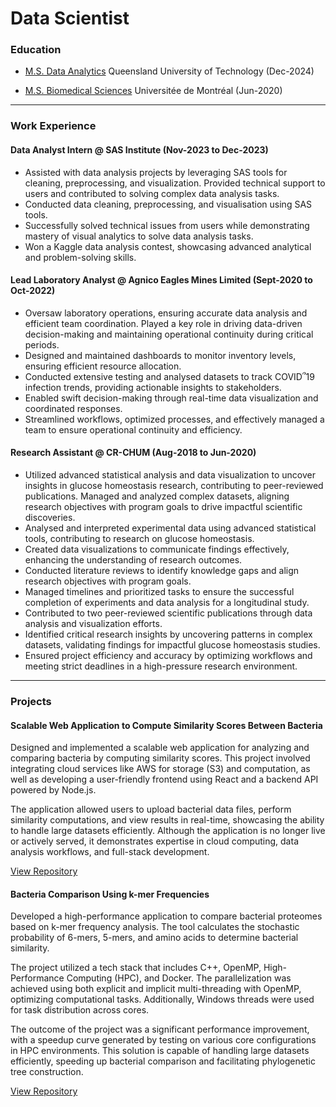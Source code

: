 # Data Scientist

### Education
- <u>M.S. Data Analytics</u> Queensland University of Technology (Dec-2024)

- <u>M.S. Biomedical Sciences</u> Universitée de Montréal (Jun-2020)
  
---
### Work Experience

#### Data Analyst Intern @ SAS Institute (Nov-2023 to Dec-2023)
-	Assisted with data analysis projects by leveraging SAS tools for cleaning, preprocessing, and visualization. Provided technical support to users and contributed to solving complex data analysis tasks.
-	Conducted data cleaning, preprocessing, and visualisation using SAS tools.
-	Successfully solved technical issues from users while demonstrating mastery of visual analytics to solve data analysis tasks.
-	Won a Kaggle data analysis contest, showcasing advanced analytical and problem-solving skills.

#### Lead Laboratory Analyst @ Agnico Eagles Mines Limited (Sept-2020 to Oct-2022)
-	Oversaw laboratory operations, ensuring accurate data analysis and efficient team coordination. Played a key role in driving data-driven decision-making and maintaining operational continuity during critical periods.
-	Designed and maintained dashboards to monitor inventory levels, ensuring efficient resource allocation.
-	Conducted extensive testing and analysed datasets to track COVID՞19 infection trends, providing actionable insights to stakeholders.
-	Enabled swift decision-making through real-time data visualization and coordinated responses.
-	Streamlined workflows, optimized processes, and effectively managed a team to ensure operational continuity and efficiency.

#### Research Assistant @ CR-CHUM (Aug-2018 to Jun-2020)
-	Utilized advanced statistical analysis and data visualization to uncover insights in glucose homeostasis research, contributing to peer-reviewed publications. Managed and analyzed complex datasets, aligning research objectives with program goals to drive impactful scientific discoveries.
-	Analysed and interpreted experimental data using advanced statistical tools, contributing to research on glucose homeostasis.
-	Created data visualizations to communicate findings effectively, enhancing the understanding of research outcomes.
-	Conducted literature reviews to identify knowledge gaps and align research objectives with program goals.
-	Managed timelines and prioritized tasks to ensure the successful completion of experiments and data analysis for a longitudinal study.
-	Contributed to two peer-reviewed scientific publications through data analysis and visualization efforts.
-	Identified critical research insights by uncovering patterns in complex datasets, validating findings for impactful glucose homeostasis studies.
-	Ensured project efficiency and accuracy by optimizing workflows and meeting strict deadlines in a high-pressure research environment.

---
### Projects

#### Scalable Web Application to Compute Similarity Scores Between Bacteria
Designed and implemented a scalable web application for analyzing and comparing bacteria by computing similarity scores. This project involved integrating cloud services like AWS for storage (S3) and computation, as well as developing a user-friendly frontend using React and a backend API powered by Node.js.

The application allowed users to upload bacterial data files, perform similarity computations, and view results in real-time, showcasing the ability to handle large datasets efficiently. Although the application is no longer live or actively served, it demonstrates expertise in cloud computing, data analysis workflows, and full-stack development.

[View Repository](https://github.com/ArthurG-data/web-app-bacteria-comp)

#### Bacteria Comparison Using k-mer Frequencies
Developed a high-performance application to compare bacterial proteomes based on k-mer frequency analysis. The tool calculates the stochastic probability of 6-mers, 5-mers, and amino acids to determine bacterial similarity.

The project utilized a tech stack that includes C++, OpenMP, High-Performance Computing (HPC), and Docker. The parallelization was achieved using both explicit and implicit multi-threading with OpenMP, optimizing computational tasks. Additionally, Windows threads were used for task distribution across cores.

The outcome of the project was a significant performance improvement, with a speedup curve generated by testing on various core configurations in HPC environments. This solution is capable of handling large datasets efficiently, speeding up bacterial comparison and facilitating phylogenetic tree construction.

[View Repository](https://github.com/ArthurG-data/similarity_parallelized)
